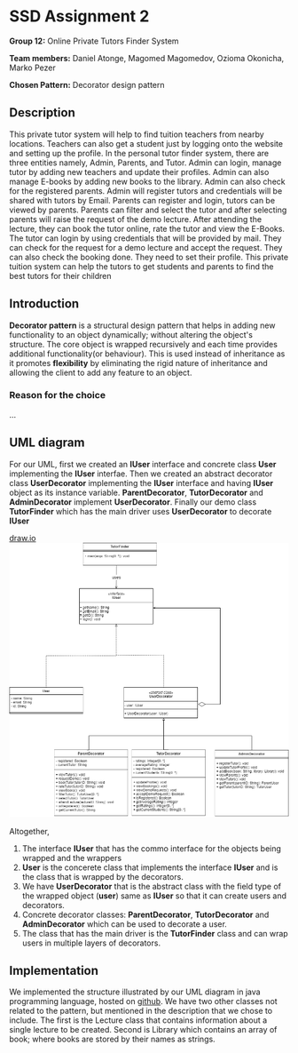 # SSD Assignment 2

**Group 12:** Online Private Tutors Finder System

**Team members:** Daniel Atonge, Magomed Magomedov, Ozioma Okonicha, Marko Pezer

**Chosen Pattern:** Decorator design pattern

## Description

This private tutor system will help to find tuition teachers from nearby locations. Teachers can also get a student just by logging onto the website and setting up the profile. In the personal tutor finder system, there are three entities namely, Admin, Parents, and Tutor. Admin can login, manage tutor by adding new teachers and update their profiles. Admin can also manage E-books by adding new books to the library. Admin can also check for the registered parents. Admin will register tutors and credentials will be shared with tutors by Email. Parents can register and login, tutors can be viewed by parents. Parents can filter and select the tutor and after selecting parents will raise the request of the demo lecture. After attending the lecture, they can book the tutor online, rate the tutor and view the E-Books. The tutor can login by using credentials that will be provided by mail. They can check for the request for a demo lecture and accept the request. They can also check the booking done. They need to set their profile. This private tuition system can help the tutors to get students and parents to find the best tutors for their children

## Introduction

**Decorator pattern** is a structural design pattern that helps in adding new functionality to an object dynamically; without altering the object's structure. The core object is wrapped recursively and each time provides additional functionality(or behaviour). This is used instead of inheritance as it promotes **flexibility** by eliminating the rigid nature of inheritance and allowing the client to add any feature to an object.

### Reason for the choice

...

## UML diagram

For our UML, first we created an __IUser__ interface and concrete class __User__ implementing the __IUser__ interfae. Then we created an abstract decorator class __UserDecorator__ implementing the __IUser__ interface and having __IUser__ object as its instance variable. __ParentDecorator__, __TutorDecorator__ and __AdminDecorator__ implement __UserDecorator__. Finally our demo class __TutorFinder__ which has the main driver uses __UserDecorator__ to decorate __IUser__

[draw.io](https://drive.google.com/file/d/1bQxJDNtBNOLCxc6o5UPLgUivhAcd1mDs/view?usp=sharing)
![UML diagram](uml.png)

Altogether,

1. The interface __IUser__ that has the commo interface for the objects being wrapped and the wrappers
2. **User** is the concerete class that implements the interface **IUser** and is the class that is wrapped by the decorators.
3. We have **UserDecorator** that is the abstract class with the field type of the wrapped object (__user__) same as __IUser__ so that it can create users and decorators.
4. Concrete decorator classes: **ParentDecorator**, **TutorDecorator** and **AdminDecorator** which can be used to decorate a user.
5. The class that has the main driver is the **TutorFinder** class and can wrap users in multiple layers of decorators.


## Implementation

We implemented the structure illustrated by our UML diagram in java programming language, hosted on [github](https://github.com/Ozziekins/SSD).  We have two other classes not related to the pattern, but mentioned in the description that we chose to include. The first is the Lecture class that contains information about a single lecture to be created. Second is Library which contains an array of book; where books are stored by their names as strings.